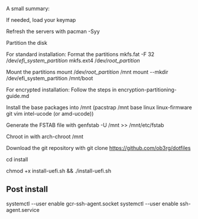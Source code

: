 A small summary:

If needed, load your keymap

Refresh the servers with pacman -Syy

Partition the disk

For standard installation:
Format the partitions
mkfs.fat -F 32 /dev/_efi_system_partition_
mkfs.ext4 /dev/_root_partition_

Mount the partitions
mount /dev/_root_partition_ /mnt
mount --mkdir /dev/efi_system_partition /mnt/boot

For encrypted installation:
Follow the steps in encryption-partitioning-guide.md

Install the base packages into /mnt (pacstrap /mnt base linux linux-firmware git vim intel-ucode (or amd-ucode))

Generate the FSTAB file with genfstab -U /mnt >> /mnt/etc/fstab

Chroot in with arch-chroot /mnt

Download the git repository with git clone https://github.com/ob3rg/dotfiles

cd install

chmod +x install-uefi.sh && ./install-uefi.sh




## Post install

systemctl --user enable gcr-ssh-agent.socket
systemctl --user enable ssh-agent.service
